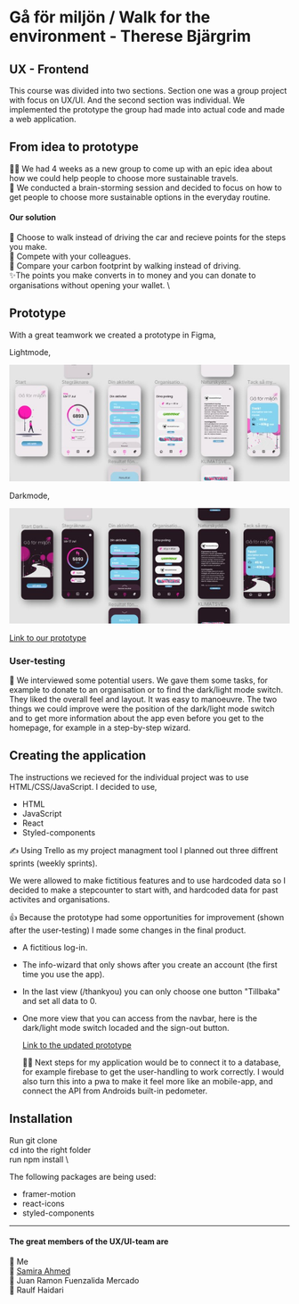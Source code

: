 # Gå för miljön / Walk for the environment - Therese Bjärgrim

## UX - Frontend

This course was divided into two sections. Section one was a group project with focus on UX/UI. And the second section was individual. We implemented the prototype the group had made into actual code and made a web application.

## From idea to prototype

🕵️‍♀️ We had 4 weeks as a new group to come up with an epic idea about how we could help people to choose more sustainable travels. \
🧠 We conducted a brain-storming session and decided to focus on how to get people to choose more sustainable options in the everyday routine.

#### Our solution

🚶 Choose to walk instead of driving the car and recieve points for the steps you make. \
👯 Compete with your colleagues. \
👣 Compare your carbon footprint by walking instead of driving. \
✨The points you make converts in to money and you can donate to organisations without opening your wallet. \

## Prototype

With a great teamwork we created a prototype in Figma,

Lightmode,

<a href="https://github.com"><img src="https://github.com/tbjargrim/Walk-for-the-environment/blob/main/src/Images/FigmaLight.jpg" alt="Prototype in lightmode" border="0" /></a>

Darkmode,

<a href="https://github.com"><img src="https://github.com/tbjargrim/Walk-for-the-environment/blob/main/src/Images/FigmaDark.jpg" border="0" /></a>

[Link to our prototype](https://www.figma.com/file/EyrKDRV023TsbCvvOMdlIW/g%C3%A5-f%C3%B6r-milj%C3%B6n?node-id=0%3A1)

### User-testing

👀 We interviewed some potential users. We gave them some tasks, for example to donate to an organisation or to find the dark/light mode switch. They liked the overall feel and layout. It was easy to manoeuvre. The two things we could improve were the position of the dark/light mode switch and to get more information about the app even before you get to the homepage, for example in a step-by-step wizard.

## Creating the application

The instructions we recieved for the individual project was to use HTML/CSS/JavaScript.
I decided to use,

- HTML
- JavaScript
- React
- Styled-components

✍️ Using Trello as my project managment tool I planned out three diffrent sprints (weekly sprints).

We were allowed to make fictitious features and to use hardcoded data so I decided to make a stepcounter to start with, and hardcoded data for past activites and organisations.

👍 Because the prototype had some opportunities for improvement (shown after the user-testing) I made some changes in the final product.

- A fictitious log-in.
- The info-wizard that only shows after you create an account (the first time you use the app).
- In the last view (/thankyou) you can only choose one button "Tillbaka" and set all data to 0.
- One more view that you can access from the navbar, here is the dark/light mode switch locaded and the sign-out button.

  [Link to the updated prototype](https://www.figma.com/file/ofvvdXv878psZsyrytedQM/Untitled)

  🏃‍♀️ Next steps for my application would be to connect it to a database, for example firebase to get the user-handling to work correctly. I would also turn this into a pwa to make it feel more like an mobile-app, and connect the API from Androids built-in pedometer.

## Installation

Run git clone \
cd into the right folder \
run npm install \

The following packages are being used:

- framer-motion
- react-icons
- styled-components

---

#### The great members of the UX/UI-team are

🐸 Me \
🦔 [Samira Ahmed](https://github.com/samiraahmed90) \
🐧 Juan Ramon Fuenzalida Mercado \
🦊 Raulf Haidari
